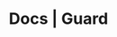 ---
title: Docs | Guard
description: Guard Docs
menu:
  product_guard_0.2.1:
    identifier: welcome
    name: Welcome
    weight: 10
left_menu: product_guard_0.2.1
---
